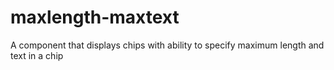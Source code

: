 # maxlength-maxtext
A component that displays chips with ability to specify maximum length and text in a chip
